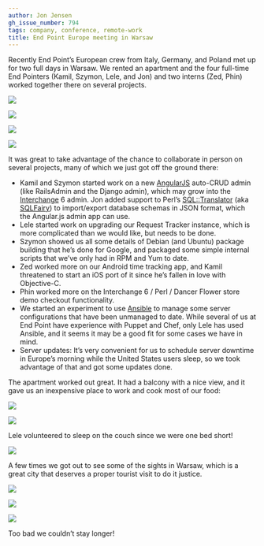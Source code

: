 ```yaml
---
author: Jon Jensen
gh_issue_number: 794
tags: company, conference, remote-work
title: End Point Europe meeting in Warsaw
---
```


Recently End Point’s European crew from Italy, Germany, and Poland met up for two full days in Warsaw. We rented an apartment and the four full-time End Pointers (Kamil, Szymon, Lele, and Jon) and two interns (Zed, Phin) worked together there on several projects.

[<img border="0" src="/blog/2013/05/07/end-point-europe-meeting-in-warsaw/image-0.jpeg"/>](/blog/2013/05/07/end-point-europe-meeting-in-warsaw/image-0-big.jpeg)

[<img border="0" src="/blog/2013/05/07/end-point-europe-meeting-in-warsaw/image-1.jpeg"/>](/blog/2013/05/07/end-point-europe-meeting-in-warsaw/image-1-big.jpeg)

[<img border="0" src="/blog/2013/05/07/end-point-europe-meeting-in-warsaw/image-2.jpeg"/>](/blog/2013/05/07/end-point-europe-meeting-in-warsaw/image-2-big.jpeg)

[<img border="0" src="/blog/2013/05/07/end-point-europe-meeting-in-warsaw/image-3.jpeg"/>](/blog/2013/05/07/end-point-europe-meeting-in-warsaw/image-3-big.jpeg)

It was great to take advantage of the chance to collaborate in person on several projects, many of which we just got off the ground there:

- Kamil and Szymon started work on a new [AngularJS](https://angularjs.org/) auto-CRUD admin (like RailsAdmin and the Django admin), which may grow into the [Interchange](http://www.icdevgroup.org/) 6 admin. Jon added support to Perl’s [SQL::Translator](https://metacpan.org/module/FREW/SQL-Translator-0.11016/lib/SQL/Translator.pm) (aka [SQLFairy](http://sqlfairy.sourceforge.net/)) to import/export database schemas in JSON format, which the Angular.js admin app can use.
- Lele started work on upgrading our Request Tracker instance, which is more complicated than we would like, but needs to be done.
- Szymon showed us all some details of Debian (and Ubuntu) package building that he’s done for Google, and packaged some simple internal scripts that we’ve only had in RPM and Yum to date.
- Zed worked more on our Android time tracking app, and Kamil threatened to start an iOS port of it since he’s fallen in love with Objective-C.
- Phin worked more on the Interchange 6 / Perl / Dancer Flower store demo checkout functionality.
- We started an experiment to use [Ansible](http://ansible.cc/) to manage some server configurations that have been unmanaged to date. While several of us at End Point have experience with Puppet and Chef, only Lele has used Ansible, and it seems it may be a good fit for some cases we have in mind.
- Server updates: It’s very convenient for us to schedule server downtime in Europe’s morning while the United States users sleep, so we took advantage of that and got some updates done.

The apartment worked out great. It had a balcony with a nice view, and it gave us an inexpensive place to work and cook most of our food:

[<img border="0" src="/blog/2013/05/07/end-point-europe-meeting-in-warsaw/image-4.jpeg"/>](/blog/2013/05/07/end-point-europe-meeting-in-warsaw/image-4-big.jpeg)

[<img border="0" src="/blog/2013/05/07/end-point-europe-meeting-in-warsaw/image-5.jpeg"/>](/blog/2013/05/07/end-point-europe-meeting-in-warsaw/image-5-big.jpeg)

Lele volunteered to sleep on the couch since we were one bed short!

[<img border="0" src="/blog/2013/05/07/end-point-europe-meeting-in-warsaw/image-6.jpeg"/>](/blog/2013/05/07/end-point-europe-meeting-in-warsaw/image-6-big.jpeg)

A few times we got out to see some of the sights in Warsaw, which is a great city that deserves a proper tourist visit to do it justice.

[<img border="0" src="/blog/2013/05/07/end-point-europe-meeting-in-warsaw/image-7.jpeg"/>](/blog/2013/05/07/end-point-europe-meeting-in-warsaw/image-7-big.jpeg)

[<img border="0" src="/blog/2013/05/07/end-point-europe-meeting-in-warsaw/image-8.jpeg"/>](/blog/2013/05/07/end-point-europe-meeting-in-warsaw/image-8-big.jpeg)

[<img border="0" src="/blog/2013/05/07/end-point-europe-meeting-in-warsaw/image-9.jpeg"/>](/blog/2013/05/07/end-point-europe-meeting-in-warsaw/image-9-big.jpeg)

Too bad we couldn’t stay longer!
